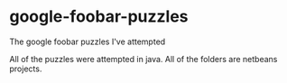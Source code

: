 # google-foobar-puzzles
The google foobar puzzles I've attempted

All of the puzzles were attempted in java. 
All of the folders are netbeans projects. 
